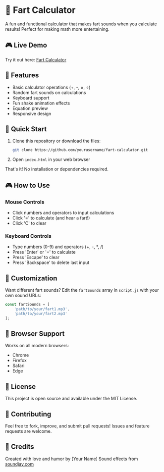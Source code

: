 # 💨 Fart Calculator

A fun and functional calculator that makes fart sounds when you calculate results! Perfect for making math more entertaining.

## 🎮 Live Demo

Try it out here: [Fart Calculator](https://sadphillyboy.github.io/fart-calc)

## 🌟 Features

- Basic calculator operations (+, -, ×, ÷)
- Random fart sounds on calculations
- Keyboard support
- Fun shake animation effects
- Equation preview
- Responsive design

## 🚀 Quick Start

1. Clone this repository or download the files:
   ```bash
   git clone https://github.com/yourusername/fart-calculator.git
   ```

2. Open `index.html` in your web browser

That's it! No installation or dependencies required.

## 🎮 How to Use

### Mouse Controls
- Click numbers and operators to input calculations
- Click '=' to calculate (and hear a fart!)
- Click 'C' to clear

### Keyboard Controls
- Type numbers (0-9) and operators (+, -, *, /)
- Press 'Enter' or '=' to calculate
- Press 'Escape' to clear
- Press 'Backspace' to delete last input

## 🎨 Customization

Want different fart sounds? Edit the `fartSounds` array in `script.js` with your own sound URLs:

```javascript
const fartSounds = [
    'path/to/your/fart1.mp3',
    'path/to/your/fart2.mp3'
];
```

## 📱 Browser Support

Works on all modern browsers:
- Chrome
- Firefox
- Safari
- Edge

## 📄 License

This project is open source and available under the MIT License.

## 🤝 Contributing

Feel free to fork, improve, and submit pull requests! Issues and feature requests are welcome.

## 🙏 Credits

Created with love and humor by [Your Name]
Sound effects from [soundjay.com](https://www.soundjay.com) 
